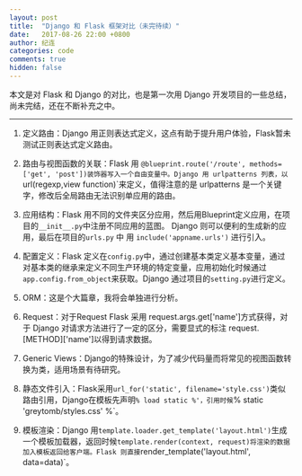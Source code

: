 ```yaml
---
layout: post
title:  "Django 和 Flask 框架对比（未完待续）"
date:   2017-08-26 22:00 +0800
author: 纪连
categories: code
comments: true
hidden: false
---
```

本文是对 Flask 和 Django 的对比，也是第一次用 Django 开发项目的一些总结，尚未完结，还在不断补充之中。

---


1. 定义路由：Django 用正则表达式定义，这点有助于提升用户体验，Flask暂未测试正则表达式定义路由。

2. 路由与视图函数的关联：Flask 用 `@blueprint.route('/route', methods=['get', 'post'])装饰器写入一个自由变量中。Django 用 urlpatterns 列表，以 `url(regexp,view function)`来定义，值得注意的是 urlpatterns 是一个关键字，修改后全局路由无法识别单应用的路由。

3. 应用结构：Flask 用不同的文件夹区分应用，然后用Blueprint定义应用，在项目的`__init__.py`中注册不同应用的蓝图。 Django 则可以便利的生成新的应用，最后在项目的`urls.py` 中 用 `include('appname.urls')`  进行引入。

4. 配置定义：Flask 定义在`config.py`中，通过创建基本类定义基本变量，通过对基本类的继承来定义不同生产环境的特定变量，应用初始化时候通过`app.config.from_object`来获取。Django 通过项目的`setting.py`进行定义。

5. ORM：这是个大篇章，我将会单独进行分析。

6. Request：对于Request Flask 采用 request.args.get['name']方式获得，对于 Django 对请求方法进行了一定的区分，需要显式的标注 request.[METHOD]['name']以得到请求数据。

6. Generic Views：Django的特殊设计，为了减少代码量而将常见的视图函数转换为类，适用场景有待研究。

7. 静态文件引入：Flask采用`url_for('static', filename='style.css')`类似路由引用，Django在模板先声明`% load static %'，引用时候`% static 'greytomb/styles.css' %`。

8. 模板渲染：Django 用`template.loader.get_template('layout.html')`生成一个模板加载器，返回时候`template.render(context, request)将渲染的数据加入模板返回给客户端。Flask 则直接`render_template('layout.html', data=data)`。